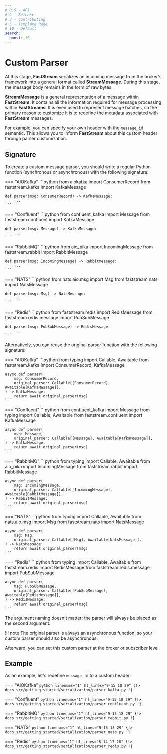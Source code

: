 ```yaml
---
# 0.5 - API
# 2 - Release
# 3 - Contributing
# 5 - Template Page
# 10 - Default
search:
  boost: 10
---
```


# Custom Parser

At this stage, **FastStream** serializes an incoming message from the broker's framework into a general format called **StreamMessage**. During this stage, the message body remains in the form of raw bytes.

**StreamMessage** is a general representation of a message within **FastStream**. It contains all the information required for message processing within **FastStreams**.  It is even used to represent message batches, so the primary reason to customize it is to redefine the metadata associated with **FastStream** messages.

For example, you can specify your own header with the `message_id` semantic. This allows you to inform **FastStream** about this custom header through parser customization.

## Signature

To create a custom message parser, you should write a regular Python function (synchronous or asynchronous) with the following signature:

=== "AIOKafka"
    ```python
    from aiokafka import ConsumerRecord
    from faststream.kafka import KafkaMessage

    def parser(msg: ConsumerRecord) -> KafkaMessage:
        ...
    ```

=== "Confluent"
    ```python
    from confluent_kafka import Message
    from faststream.confluent import KafkaMessage

    def parser(msg: Message) -> KafkaMessage:
        ...
    ```

=== "RabbitMQ"
    ```python
    from aio_pika import IncomingMessage
    from faststream.rabbit import RabbitMessage

    def parser(msg: IncomingMessage) -> RabbitMessage:
        ...
    ```

=== "NATS"
    ```python
    from nats.aio.msg import Msg
    from faststream.nats import NatsMessage

    def parser(msg: Msg) -> NatsMessage:
        ...
    ```

=== "Redis"
    ```python
    from faststream.redis import RedisMessage
    from faststream.redis.message import PubSubMessage

    def parser(msg: PubSubMessage) -> RedisMessage:
        ...
    ```

Alternatively, you can reuse the original parser function with the following signature:

=== "AIOKafka"
    ```python
    from typing import Callable, Awaitable
    from faststream.kafka import ConsumerRecord, KafkaMessage

    async def parser(
        msg: ConsumerRecord,
        original_parser: Callable[[ConsumerRecord], Awaitable[KafkaMessage]],
    ) -> KafkaMessage:
        return await original_parser(msg)
    ```

=== "Confluent"
    ```python
    from confluent_kafka import Message
    from typing import Callable, Awaitable
    from faststream.confluent import KafkaMessage

    async def parser(
        msg: Message,
        original_parser: Callable[[Message], Awaitable[KafkaMessage]],
    ) -> KafkaMessage:
        return await original_parser(msg)
    ```

=== "RabbitMQ"
    ```python
    from typing import Callable, Awaitable
    from aio_pika import IncomingMessage
    from faststream.rabbit import RabbitMessage

    async def parser(
        msg: IncomingMessage,
        original_parser: Callable[[IncomingMessage], Awaitable[RabbitMessage]],
    ) -> RabbitMessage:
        return await original_parser(msg)
    ```

=== "NATS"
    ```python
    from typing import Callable, Awaitable
    from nats.aio.msg import Msg
    from faststream.nats import NatsMessage

    async def parser(
        msg: Msg,
        original_parser: Callable[[Msg], Awaitable[NatsMessage]],
    ) -> NatsMessage:
        return await original_parser(msg)
    ```

=== "Redis"
    ```python
    from typing import Callable, Awaitable
    from faststream.redis import RedisMessage
    from faststream.redis.message import PubSubMessage

    async def parser(
        msg: PubSubMessage,
        original_parser: Callable[[PubSubMessage], Awaitable[RedisMessage]],
    ) -> RedisMessage:
        return await original_parser(msg)
    ```

The argument naming doesn't matter; the parser will always be placed as the second argument.

!!! note
    The original parser is always an asynchronous function, so your custom parser should also be asynchronous.

Afterward, you can set this custom parser at the broker or subscriber level.

## Example

As an example, let's redefine `message_id` to a custom header:


=== "AIOKafka"
    ```python linenums="1" hl_lines="9-15 18 29"
    {!> docs_src/getting_started/serialization/parser_kafka.py !}
    ```

=== "Confluent"
    ```python linenums="1" hl_lines="9-15 18 29"
    {!> docs_src/getting_started/serialization/parser_confluent.py !}
    ```

=== "RabbitMQ"
    ```python linenums="1" hl_lines="9-15 18 29"
    {!> docs_src/getting_started/serialization/parser_rabbit.py !}
    ```

=== "NATS"
    ```python linenums="1" hl_lines="9-15 18 29"
    {!> docs_src/getting_started/serialization/parser_nats.py !}
    ```

=== "Redis"
    ```python linenums="1" hl_lines="8-14 17 28"
    {!> docs_src/getting_started/serialization/parser_redis.py !}
    ```
